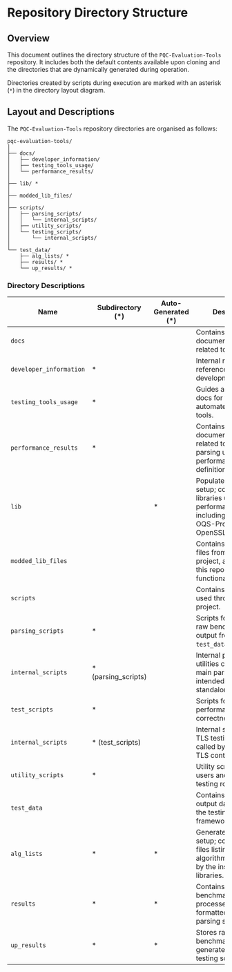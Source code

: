 # Repository Directory Structure

## Overview
This document outlines the directory structure of the `PQC-Evaluation-Tools` repository. It includes both the default contents available upon cloning and the directories that are dynamically generated during operation. 

Directories created by scripts during execution are marked with an asterisk (`*`) in the directory layout diagram.

## Layout and Descriptions
The `PQC-Evaluation-Tools` repository directories are organised as follows:

```
pqc-evaluation-tools/
│
├── docs/
│   ├── developer_information/
│   ├── testing_tools_usage/
│   └── performance_results/
│
├── lib/ *
│
├── modded_lib_files/
│
├── scripts/
│   ├── parsing_scripts/
│   │   └── internal_scripts/
│   ├── utility_scripts/
│   └── testing_scripts/
│       └── internal_scripts/
│
└── test_data/
    ├── alg_lists/ *
    ├── results/ *
    └── up_results/ *

```

### Directory Descriptions

| **Name**                | **Subdirectory (*)** | **Auto-Generated (*)** | **Description**                                                                                                             |
|-------------------------|----------------------|------------------------|-----------------------------------------------------------------------------------------------------------------------------|
| `docs`                  |                      |                        | Contains documentation files related to the project.                                                                        |
| `developer_information` | *                    |                        | Internal notes and references for project development.                                                                      |
| `testing_tools_usage`   | *                    |                        | Guides and usage docs for the automated testing tools.                                                                      |
| `performance_results`   | *                    |                        | Contains documentation related to result parsing usage and performance metric definitions.                                  |
| `lib`                   |                      | *                      | Populated during setup; contains libraries used for performance testing, including Liboqs, OQS-Provider, OpenSSL, and Pqax. |
| `modded_lib_files`      |                      |                        | Contains modified files from the OQS project, adapted for this repository’s functionality.                                  |
| `scripts`               |                      |                        | Contains core scripts used throughout the project.                                                                          |
| `parsing_scripts`       | *                    |                        | Scripts for parsing raw benchmarking output from `test_data/up_results`.                                                    |
| `internal_scripts`      | * (parsing_scripts)  |                        | Internal parsing utilities called by the main parser. Not intended for standalone use.                                      |
| `test_scripts`          | *                    |                        | Scripts for running performance and correctness tests.                                                                      |
| `internal_scripts`      | * (test_scripts)     |                        | Internal scripts for the TLS testing suite, called by the main TLS controller script.                                       |
| `utility_scripts`       | *                    |                        | Utility scripts used by users and automated testing routines.                                                               |
| `test_data`             |                      |                        | Contains input and output data used by the testing framework.                                                               |
| `alg_lists`             | *                    | *                      | Generated during setup; contains text files listing PQC algorithms supported by the installed OQS libraries.                |
| `results`               | *                    | *                      | Contains parsed benchmarking results, processed and formatted by the parsing scripts.                                       |
| `up_results`            | *                    | *                      | Stores raw, unparsed benchmarking output generated by the testing scripts.                                                  |
